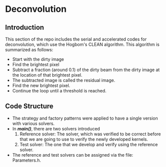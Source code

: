 # Deconvolution
## Introduction
This section of the repo includes the serial and accelerated codes for deconvolution, which use the Hogbom's CLEAN algorithm. This algorithm is summarized as follows:
- Start with the dirty image
- Find the brightest pixel
- Subtract a fraction (around 0.1) of the dirty beam from the dirty image at the location of that brightest pixel.
- The subtracted image is called the residual image.
- Find the new brightest pixel.
- Continue the loop until a threshold is reached.

## Code Structure 
- The strategy and factory patterns were applied to have a single version with various solvers.
- In ***main()***, there are two solvers introduced
    1. Reference solver: The solver, which was verified to be correct before that we are going to use to verify the newly developed kernels.
    2. Test solver: The one that we develop and verify using the reference solver.
- The reference and test solvers can be assigned via the file: Parameters.h.

